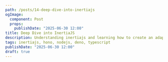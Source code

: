 ```yaml
---
path: /posts/14-deep-dive-into-inertiajs
ogImage:
  component: Post
  props:
    publishDate: "2025-06-30 12:00"
title: Deep Dive into InertiaJS
description: Understanding inertiajs and learning how to create an adapter in typescript
tags: inertiajs, hono, nodejs, deno, typescript
publishDate: "2025-06-30 12:00"
draft: true
---
```



